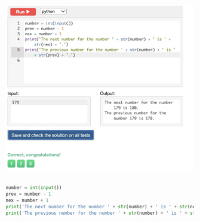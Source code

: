 ![Solution](https://github.com/KaiFig/unit-1/blob/main/Snakify/Lesson_1/Prev_next.jpg)

```.py

number = int(input())
prev = number - 1
nex = number + 1
print('The next number for the number ' + str(number) + ' is ' + str(nex) + '.')
print('The previous number for the number ' + str(number) + ' is ' + str(prev) + '.')

